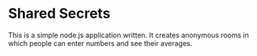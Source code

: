 Shared Secrets
===============

This is a simple node.js application written. It creates anonymous rooms in which
people can enter numbers and see their averages. 